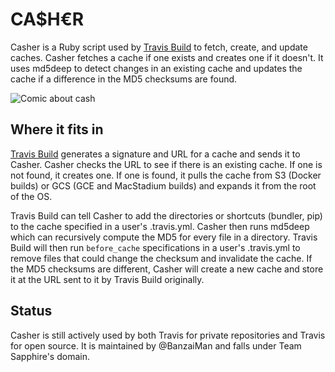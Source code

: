 # CA$H€R

Casher is a Ruby script used by [Travis Build](https://github.com/travis-ci/travis-build) to fetch, create, and update caches. Casher fetches a cache if one exists and creates one if it doesn't. It uses md5deep to detect changes in an existing cache and updates the cache if a difference in the MD5 checksums are found.

![Comic about cash](http://4.bp.blogspot.com/_XdP6Lp2ceqY/TEJuww2sk2I/AAAAAAAAWpY/EmWweRXahGM/s1600/tumblr_l55qcmER041qznd83o1_500.jpg)

## Where it fits in

[Travis Build](https://github.com/travis-ci/travis-build) generates a signature and URL for a cache and sends it to Casher. Casher checks the URL to see if there is an existing cache. If one is not found, it creates one. If one is found, it pulls the cache from S3 (Docker builds) or GCS (GCE and MacStadium builds) and expands it from the root of the OS. 

Travis Build can tell Casher to add the directories or shortcuts (bundler, pip) to the cache specified in a user's .travis.yml. Casher then runs md5deep which can recursively compute the MD5 for every file in a directory. Travis Build will then run `before_cache` specifications in a user's .travis.yml to remove files that could change the checksum and invalidate the cache. If the MD5 checksums are different, Casher will create a new cache and store it at the URL sent to it by Travis Build originally.

## Status

Casher is still actively used by both Travis for private repositories and Travis for open source. It is maintained by @BanzaiMan and falls under Team Sapphire's domain.
